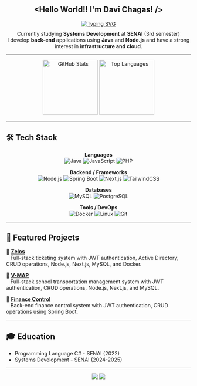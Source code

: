 <h2 align="center">&lt;Hello World!! I'm <b>Davi Chagas</b>! /&gt;</h2>

<div align="center">
  <a href="https://git.io/typing-svg">
    <img src="https://readme-typing-svg.demolab.com?font=Fira+Code&weight=600&size=25&pause=750&color=1E90FF&background=00000000&center=true&width=600&fade=false&lines=Future+Software+Engineer" 
         alt="Typing SVG" />
  </a>
</div>

<p align="center" style="margin-top: 10px;">
  Currently studying <b>Systems Development</b> at <b>SENAI</b> (3rd semester)<br />
  I develop <b>back-end</b> applications using <b>Java</b> and <b>Node.js</b> and have a strong interest in <b>infrastructure and cloud</b>.
</p>

---

<div align="center">
  <img src="https://github-readme-stats.vercel.app/api?username=davithekid&show_icons=true&include_all_commits=true&count_private=true&theme=radical&hide_border=false" height="150" alt="GitHub Stats" />
  <img src="https://github-readme-stats.vercel.app/api/top-langs?username=davithekid&layout=compact&langs_count=5&theme=radical&hide_border=false" height="150" alt="Top Languages" />
</div>

---

## 🛠️ Tech Stack

<div align="center">

**Languages**  
![Java](https://img.shields.io/badge/-Java-000?style=for-the-badge&logo=java)
![JavaScript](https://img.shields.io/badge/-JavaScript-000?style=for-the-badge&logo=javascript)
![PHP](https://img.shields.io/badge/-PHP-000?style=for-the-badge&logo=php)

**Backend / Frameworks**  
![Node.js](https://img.shields.io/badge/-Node.js-000?style=for-the-badge&logo=node.js)
![Spring Boot](https://img.shields.io/badge/-SpringBoot-000?style=for-the-badge&logo=spring)
![Next.js](https://img.shields.io/badge/-Next.js-000?style=for-the-badge&logo=next.js)
![TailwindCSS](https://img.shields.io/badge/-TailwindCSS-000?style=for-the-badge&logo=tailwind-css)

**Databases**  
![MySQL](https://img.shields.io/badge/-MySQL-000?style=for-the-badge&logo=mysql)
![PostgreSQL](https://img.shields.io/badge/-PostgreSQL-000?style=for-the-badge&logo=postgresql)

**Tools / DevOps**  
![Docker](https://img.shields.io/badge/-Docker-000?style=for-the-badge&logo=docker)
![Linux](https://img.shields.io/badge/-Linux-000?style=for-the-badge&logo=linux)
![Git](https://img.shields.io/badge/-Git-000?style=for-the-badge&logo=git)

</div>

---

## 🚀 Featured Projects  

<div align="left">

🔹 <b><a href="https://github.com/davithekid/zelos">Zelos</a></b>  
&nbsp;&nbsp;&nbsp;Full-stack ticketing system with JWT authentication, Active Directory, CRUD operations, Node.js, Next.js, MySQL, and Docker.  

🔹 <b><a href="https://github.com/davithekid/V-MAP">V-MAP</a></b>  
&nbsp;&nbsp;&nbsp;Full-stack school transportation management system with JWT authentication, CRUD operations, Node.js, Next.js, and MySQL.  

🔹 <b><a href="https://github.com/davithekid/controle-financas">Finance Control</a></b>  
&nbsp;&nbsp;&nbsp;Back-end finance control system with JWT authentication, CRUD operations using Spring Boot.  

</div>


---

## 🎓 Education
- Programming Language C# - SENAI (2022)  
- Systems Development - SENAI (2024-2025)

---

<div align="center">
  <a href="https://linkedin.com/in/chagas-davi" target="_blank">
    <img src="https://img.shields.io/badge/-LinkedIn-0077B5?style=for-the-badge&logo=linkedin&logoColor=white" />
  </a>
  <a href="https://wa.me/5511942766704" target="_blank">
    <img src="https://img.shields.io/badge/-WhatsApp-25D366?style=for-the-badge&logo=whatsapp&logoColor=white" />
  </a>
</div>

